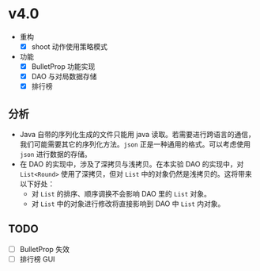 # v4.0

- 重构
  - [x] shoot 动作使用策略模式
- 功能
  - [x] BulletProp 功能实现
  - [x] DAO 与对局数据存储
  - [x] 排行榜

## 分析

- Java 自带的序列化生成的文件只能用 java 读取。若需要进行跨语言的通信，我们可能需要其它的序列化方法。`json` 正是一种通用的格式。可以考虑使用 `json` 进行数据的存储。
- 在 DAO 的实现中，涉及了深拷贝与浅拷贝。在本实验 DAO 的实现中，对 `List<Round>` 使用了深拷贝，但对 `List` 中的对象仍然是浅拷贝的。这将带来以下好处：
  - 对 `List` 的排序、顺序调换不会影响 DAO 里的 `List` 对象。
  - 对 `List` 中的对象进行修改将直接影响到 DAO 中 `List` 内对象。

## TODO

- [ ] BulletProp 失效
- [ ] 排行榜 GUI
